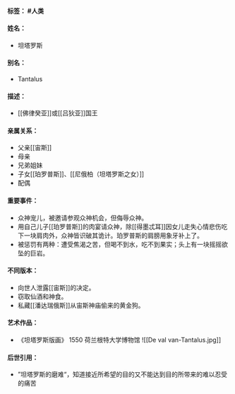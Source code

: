 #### 标签： #人类
#### 姓名：
- 坦塔罗斯
#### 别名：
- Tantalus
#### 描述：
- [[佛律癸亚]]或[[吕狄亚]]国王
#### 亲属关系：
- 父亲[[宙斯]]
- 母亲
- 兄弟姐妹
- 子女[[珀罗普斯]]、[[尼俄柏（坦塔罗斯之女）]]
- 配偶
#### 重要事件：
- 众神宠儿，被邀请参观众神机会，但侮辱众神。
- 用自己儿子[[珀罗普斯]]的肉宴请众神，除[[得墨忒耳]]因女儿走失心情悲伤吃下一块肩肉外，众神皆识破其诡计。珀罗普斯的肩膀用象牙补上了。
- 被惩罚有两种：遭受焦渴之苦，但喝不到水，吃不到果实；头上有一块摇摇欲坠的巨岩。
#### 不同版本：
- 向世人泄露[[宙斯]]的决定。
- 窃取仙酒和神食。
- 私藏[[潘达瑞俄斯]]从宙斯神庙偷来的黄金狗。
#### 艺术作品：
- 《坦塔罗斯版画》 1550 荷兰根特大学博物馆
![[De val van-Tantalus.jpg]]
#### 后世引用：
- ”坦塔罗斯的磨难“，知道接近所希望的目的又不能达到目的所带来的难以忍受的痛苦